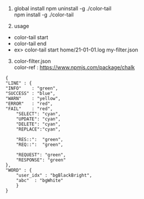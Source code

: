 1. global install
npm uninstall -g ./color-tail  
npm install -g ./color-tail

2. usage  
- color-tail start <file path> <color-filter json>
- color-tail end <file path> <color-filter json>
- ex> color-tail start home/21-01-01.log my-filter.json 

3. color-filter.json  
color-ref : https://www.npmjs.com/package/chalk
   
```
{
"LINE" : {
"INFO"    : "green",
"SUCCESS" : "blue",
"WARN"    : "yellow",
"ERROR"   : "red",
"FAIL"    : "red",
    "SELECT": "cyan",
    "UPDATE": "cyan",
    "DELETE": "cyan",
    "REPLACE":"cyan",

    "RES::":  "green",
    "REQ::":  "green",

    "REQUEST": "green",
    "RESPONSE": "green"
},
"WORD" : {
    "user_idx" : "bgBlackBright",
    "abc"  : "bgWhite"
    }
}
```